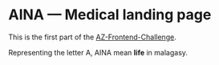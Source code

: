 # AINA &mdash; Medical landing page

This is the first part of the [AZ-Frontend-Challenge](https://github.com/rdnTheTrue/a-z-frontend-challenge).

Representing the letter A, AINA mean **life** in malagasy.